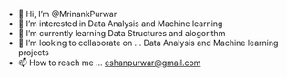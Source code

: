 - 👋 Hi, I’m @MrinankPurwar
- 👀 I’m interested in Data Analysis and Machine learning
- 🌱 I’m currently learning Data Structures and alogorithm
- 💞️ I’m looking to collaborate on ... Data Analysis and Machine learning projects
- 📫 How to reach me ... eshanpurwar@gmail.com

<!---
MrinankPurwar/MrinankPurwar is a ✨ special ✨ repository because its `README.md` (this file) appears on your GitHub profile.
You can click the Preview link to take a look at your changes.
--->
